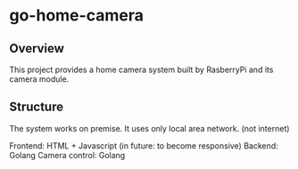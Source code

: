 # go-home-camera
## Overview
This project provides a home camera system built by RasberryPi and its camera module.

## Structure
The system works on premise. It uses only local area network. (not internet)

Frontend: HTML + Javascript (in future: to become responsive)
Backend: Golang
Camera control: Golang